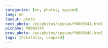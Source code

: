 ```yaml
---
categories: [en, photos, spycam]
lang: en
layout: photo
next_photo: /en/photos/spycam/P0000341.html
picname: P0000345
prev_photo: /en/photos/spycam/P0000346.html
tags: [Fotofalle, Leopard]
---
```

